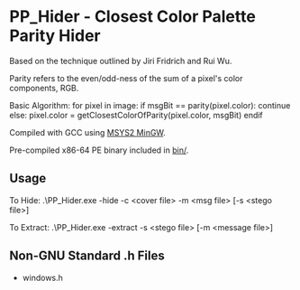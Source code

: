 # PP_Hider - Closest Color Palette Parity Hider
Based on the technique outlined by Jiri Fridrich and Rui Wu.

Parity refers to the even/odd-ness of the sum of a pixel's color components, RGB.

Basic Algorithm:
for pixel in image:
        if msgBit == parity(pixel.color):
                continue
        else:
                pixel.color = getClosestColorOfParity(pixel.color, msgBit)
        endif
                
Compiled with GCC using [MSYS2 MinGW](https://www.mingw-w64.org/downloads/).

Pre-compiled x86-64 PE binary included in [bin/](https://github.com/d-cern/PP_Hider/tree/master/bin/).

## Usage
To Hide:
        .\PP_Hider.exe -hide -c \<cover file\> -m \<msg file\> [-s \<stego file\>]

To Extract:
        .\PP_Hider.exe -extract -s \<stego file\> [-m \<message file\>]

## Non-GNU Standard .h Files
- windows.h
